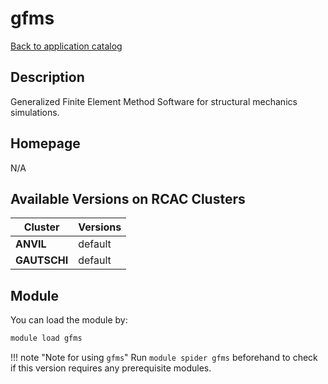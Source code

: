 # gfms

[Back to application catalog](../app_catalog.md)

## Description

Generalized Finite Element Method Software for structural mechanics simulations.

## Homepage

N/A

## Available Versions on RCAC Clusters

|Cluster|Versions|
|---|---|
**ANVIL**|default
**GAUTSCHI**|default

## Module

You can load the module by:

```bash
module load gfms
```

!!! note "Note for using `gfms`"
    Run `module spider gfms` beforehand to check if this version requires any prerequisite modules.
